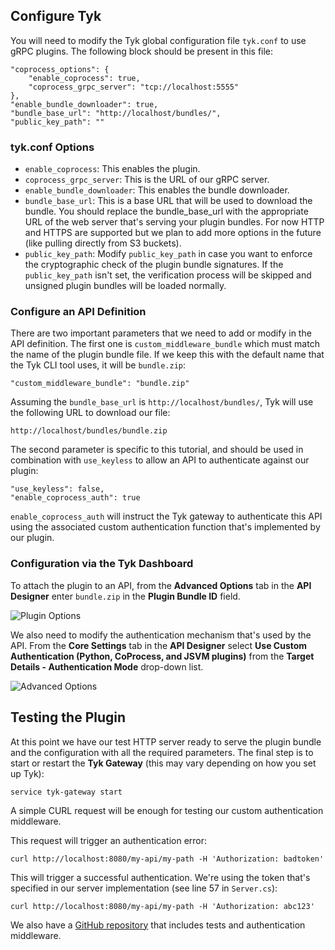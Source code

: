 ---
---

## Configure Tyk

You will need to modify the Tyk global configuration file `tyk.conf` to use gRPC plugins. The following block should be present in this file:

```{.copyWrapper}
"coprocess_options": {
    "enable_coprocess": true,
    "coprocess_grpc_server": "tcp://localhost:5555"
},
"enable_bundle_downloader": true,
"bundle_base_url": "http://localhost/bundles/",
"public_key_path": ""
```


### tyk.conf Options

* `enable_coprocess`: This enables the plugin.
* `coprocess_grpc_server`: This is the URL of our gRPC server.
* `enable_bundle_downloader`: This enables the bundle downloader.
* `bundle_base_url`: This is a base URL that will be used to download the bundle. You should replace the bundle_base_url with the appropriate URL of the web server that's serving your plugin bundles. For now HTTP and HTTPS are supported but we plan to add more options in the future (like pulling directly from S3 buckets).
* `public_key_path`: Modify `public_key_path` in case you want to enforce the cryptographic check of the plugin bundle signatures. If the `public_key_path` isn't set, the verification process will be skipped and unsigned plugin bundles will be loaded normally.


### Configure an API Definition

There are two important parameters that we need to add or modify in the API definition.
The first one is `custom_middleware_bundle` which must match the name of the plugin bundle file. If we keep this with the default name that the Tyk CLI tool uses, it will be `bundle.zip`:

```{.copyWrapper}
"custom_middleware_bundle": "bundle.zip"
```

Assuming the `bundle_base_url` is `http://localhost/bundles/`, Tyk will use the following URL to download our file:

`http://localhost/bundles/bundle.zip`

The second parameter is specific to this tutorial, and should be used in combination with `use_keyless` to allow an API to authenticate against our plugin:

```{.copyWrapper}
"use_keyless": false,
"enable_coprocess_auth": true
```


`enable_coprocess_auth` will instruct the Tyk gateway to authenticate this API using the associated custom authentication function that's implemented by our plugin.

### Configuration via the Tyk Dashboard

To attach the plugin to an API, from the **Advanced Options** tab in the **API Designer** enter `bundle.zip` in the **Plugin Bundle ID** field.

![Plugin Options](/img/2.10/plugin_bundle_id.png)

We also need to modify the authentication mechanism that's used by the API.
From the **Core Settings** tab in the **API Designer** select **Use Custom Authentication (Python, CoProcess, and JSVM plugins)** from the **Target Details - Authentication Mode** drop-down list. 

![Advanced Options](/img/2.10/custom_auth_python.png)

## Testing the Plugin


At this point we have our test HTTP server ready to serve the plugin bundle and the configuration with all the required parameters.
The final step is to start or restart the **Tyk Gateway** (this may vary depending on how you set up Tyk):

```{.copyWrapper}
service tyk-gateway start
```


A simple CURL request will be enough for testing our custom authentication middleware.

This request will trigger an authentication error:

```{.copyWrapper}
curl http://localhost:8080/my-api/my-path -H 'Authorization: badtoken'
```

This will trigger a successful authentication. We're using the token that's specified in our server implementation (see line 57 in `Server.cs`):


```{.copyWrapper}
curl http://localhost:8080/my-api/my-path -H 'Authorization: abc123'
```

We also have a [GitHub repository](https://github.com/TykTechnologies/tyk-plugin-demo-java/tree/maven) that includes tests and authentication middleware.

[3]: /img/dashboard/system-management/plugin_options_2.5.png
[4]: /img/dashboard/system-management/plugin_auth_mode_2.5.png